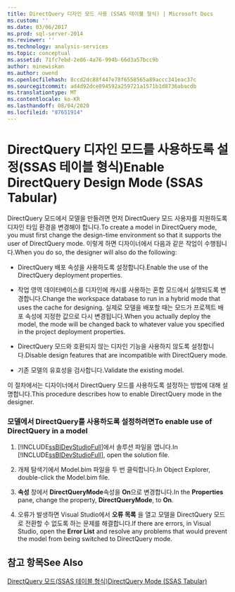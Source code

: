 ```yaml
---
title: DirectQuery 디자인 모드 사용 (SSAS 테이블 형식) | Microsoft Docs
ms.custom: ''
ms.date: 03/06/2017
ms.prod: sql-server-2014
ms.reviewer: ''
ms.technology: analysis-services
ms.topic: conceptual
ms.assetid: 71fc7ebd-2e86-4a76-994b-66d3a57bcc9b
author: minewiskan
ms.author: owend
ms.openlocfilehash: 8ccd2dc88f447e78f6558565a89accc341eac37c
ms.sourcegitcommit: ad4d92dce894592a259721a1571b1d8736abacdb
ms.translationtype: MT
ms.contentlocale: ko-KR
ms.lasthandoff: 08/04/2020
ms.locfileid: "87651914"
---
```

# <a name="enable-directquery-design-mode-ssas-tabular"></a><span data-ttu-id="2a492-102">DirectQuery 디자인 모드를 사용하도록 설정(SSAS 테이블 형식)</span><span class="sxs-lookup"><span data-stu-id="2a492-102">Enable DirectQuery Design Mode (SSAS Tabular)</span></span>
  <span data-ttu-id="2a492-103">DirectQuery 모드에서 모델을 만들려면 먼저 DirectQuery 모드 사용자를 지원하도록 디자인 타임 환경을 변경해야 합니다.</span><span class="sxs-lookup"><span data-stu-id="2a492-103">To create a model in DirectQuery mode, you must first change the design-time environment so that it supports the user of DirectQuery mode.</span></span> <span data-ttu-id="2a492-104">이렇게 하면 디자이너에서 다음과 같은 작업이 수행됩니다.</span><span class="sxs-lookup"><span data-stu-id="2a492-104">When you do so, the designer will also do the following:</span></span>  
  
-   <span data-ttu-id="2a492-105">DirectQuery 배포 속성을 사용하도록 설정합니다.</span><span class="sxs-lookup"><span data-stu-id="2a492-105">Enable the use of the DirectQuery deployment properties.</span></span>  
  
-   <span data-ttu-id="2a492-106">작업 영역 데이터베이스를 디자인에 캐시를 사용하는 혼합 모드에서 실행되도록 변경합니다.</span><span class="sxs-lookup"><span data-stu-id="2a492-106">Change the workspace database to run in a hybrid mode that uses the cache for designing.</span></span> <span data-ttu-id="2a492-107">실제로 모델을 배포할 때는 모드가 프로젝트 배포 속성에 지정한 값으로 다시 변경됩니다.</span><span class="sxs-lookup"><span data-stu-id="2a492-107">When you actually deploy the model, the mode will be changed back to whatever value you specified in the project deployment properties.</span></span>  
  
-   <span data-ttu-id="2a492-108">DirectQuery 모드와 호환되지 않는 디자인 기능을 사용하지 않도록 설정합니다.</span><span class="sxs-lookup"><span data-stu-id="2a492-108">Disable design features that are incompatible with DirectQuery mode.</span></span>  
  
-   <span data-ttu-id="2a492-109">기존 모델의 유효성을 검사합니다.</span><span class="sxs-lookup"><span data-stu-id="2a492-109">Validate the existing model.</span></span>  
  
 <span data-ttu-id="2a492-110">이 절차에서는 디자이너에서 DirectQuery 모드를 사용하도록 설정하는 방법에 대해 설명합니다.</span><span class="sxs-lookup"><span data-stu-id="2a492-110">This procedure describes how to enable DirectQuery mode in the designer.</span></span>  
  
### <a name="to-enable-use-of-directquery-in-a-model"></a><span data-ttu-id="2a492-111">모델에서 DirectQuery를 사용하도록 설정하려면</span><span class="sxs-lookup"><span data-stu-id="2a492-111">To enable use of DirectQuery in a model</span></span>  
  
1.  <span data-ttu-id="2a492-112">[!INCLUDE[ssBIDevStudioFull](../../includes/ssbidevstudiofull-md.md)]에서 솔루션 파일을 엽니다.</span><span class="sxs-lookup"><span data-stu-id="2a492-112">In [!INCLUDE[ssBIDevStudioFull](../../includes/ssbidevstudiofull-md.md)], open the solution file.</span></span>  
  
2.  <span data-ttu-id="2a492-113">개체 탐색기에서 Model.bim 파일을 두 번 클릭합니다.</span><span class="sxs-lookup"><span data-stu-id="2a492-113">In Object Explorer, double-click the Model.bim file.</span></span>  
  
3.  <span data-ttu-id="2a492-114">**속성** 창에서 **DirectQueryMode**속성을 **On**으로 변경합니다.</span><span class="sxs-lookup"><span data-stu-id="2a492-114">In the **Properties** pane, change the property, **DirectQueryMode**, to **On**.</span></span>  
  
4.  <span data-ttu-id="2a492-115">오류가 발생하면 Visual Studio에서 **오류 목록** 을 열고 모델을 DirectQuery 모드로 전환할 수 없도록 하는 문제를 해결합니다.</span><span class="sxs-lookup"><span data-stu-id="2a492-115">If there are errors, in Visual Studio, open the **Error List** and resolve any problems that would prevent the model from being switched to DirectQuery mode.</span></span>  
  
## <a name="see-also"></a><span data-ttu-id="2a492-116">참고 항목</span><span class="sxs-lookup"><span data-stu-id="2a492-116">See Also</span></span>  
 [<span data-ttu-id="2a492-117">DirectQuery 모드&#40;SSAS 테이블 형식&#41;</span><span class="sxs-lookup"><span data-stu-id="2a492-117">DirectQuery Mode &#40;SSAS Tabular&#41;</span></span>](directquery-mode-ssas-tabular.md)  
  
  
